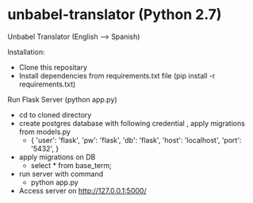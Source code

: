 # unbabel-translator (Python 2.7)
Unbabel Translator (English --> Spanish)

Installation:
  - Clone this repositary
  - Install dependencies from requirements.txt file (pip install -r requirements.txt)

Run Flask Server (python app.py)
  - cd to cloned directory
  - create postgres database with following credential , apply migrations from models.py
    - {
      'user': 'flask',
      'pw': 'flask',
      'db': 'flask',
      'host': 'localhost',
      'port': '5432',
    }
  - apply migrations on DB
    - select * from base_term;
  - run server with command
    - python app.py
  - Access server on http://127.0.0.1:5000/
  
  
